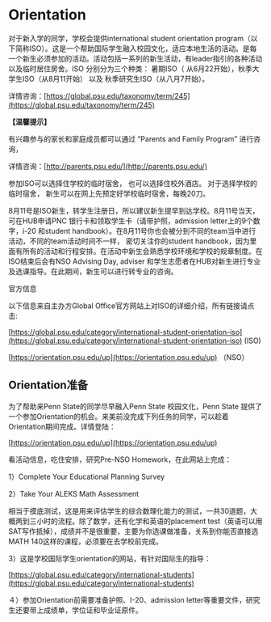 # Orientation

对于新入学的同学，学校会提供international student orientation program（以下简称ISO）。这是一个帮助国际学生融入校园文化，适应本地生活的活动。是每一个新生必须参加的活动。活动包括一系列的新生活动，有leader指引的各种活动以及临时居住房舍。ISO 分别分为三个种类： 暑期ISO（ 从6月22开始），秋季大学生ISO（从8月11开始） 以及 秋季研究生ISO（从八月7开始）。 

详情咨询：[https://global.psu.edu/taxonomy/term/245](https://global.psu.edu/taxonomy/term/245)

**【温馨提示】**

有兴趣参与的家长和家庭成员都可以通过 “Parents and Family Program” 进行咨询，

详情咨询：[http://parents.psu.edu/](http://parents.psu.edu/)

参加ISO可以选择住学校的临时宿舍， 也可以选择住校外酒店。 对于选择学校的临时宿舍， 新生可以在网上先预定好学校临时宿舍，每晚20刀。

8月11号是ISO新生，转学生注册日，所以建议新生提早到达学校。8月11号当天，可在HUB申请PNC 银行卡和领取学生卡（请带护照，admission letter上的9个数字，i-20 和student handbook）。在8月11号你也会被分到不同的team当中进行活动，不同的team活动时间不一样， 密切关注你的student handbook，因为里面有所有的活动和行程安排。在活动中新生会熟悉学校环境和学校的规章制度。在ISO结束后会有NSO Advising Day, adviser 和学生志愿者在HUB对新生进行专业及选课指导。在此期间，新生可以进行转专业的咨询。

官方信息

以下信息来自主办方Global Office官方网站上对ISO的详细介绍，所有链接请点击: 

[https://global.psu.edu/category/international-student-orientation-iso](https://global.psu.edu/category/international-student-orientation-iso)  \(ISO\) 

[https://orientation.psu.edu/up](https://orientation.psu.edu/up) （NSO）

## Orientation准备

为了帮助来Penn State的同学尽早融入Penn State 校园文化，Penn State 提供了一个参加Orientation的机会。来美前没完成下列任务的同学，可以趁着Orientation期间完成。详情登陆：

[https://orientation.psu.edu/up](https://orientation.psu.edu/up)

看活动信息，吃住安排，研究Pre-NSO Homework，在此网站上完成：

1）Complete Your Educational Planning Survey

2）Take Your ALEKS Math Assessment

相当于摸底测试，这是用来评估学生的综合数理化能力的测试，一共30道题，大概两到三小时的流程。除了数学，还有化学和英语的placement test（英语可以用SAT写作抵掉），成绩并不是很重要，主要为你选课做准备，关系到你能否直接选MATH 140这样的课程，必须要在去学校前完成。

3）这是学校国际学生orientation的网站，有针对国际生的指导：

[https://global.psu.edu/category/international-students](https://global.psu.edu/category/international-students)

４）参加Orientation前需要准备护照、I-20、admission letter等重要文件，研究生还要带上成绩单，学位证和毕业证原件。

